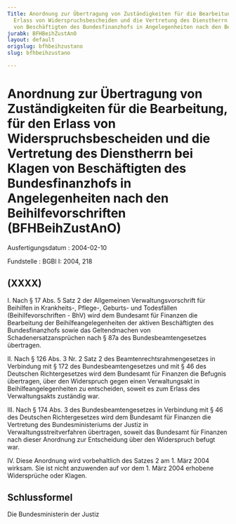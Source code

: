 ```yaml
---
Title: Anordnung zur Übertragung von Zuständigkeiten für die Bearbeitung, für den
  Erlass von Widerspruchsbescheiden und die Vertretung des Dienstherrn bei Klagen
  von Beschäftigten des Bundesfinanzhofs in Angelegenheiten nach den Beihilfevorschriften
jurabk: BFHBeihZustAnO
layout: default
origslug: bfhbeihzustano
slug: bfhbeihzustano

---
```


# Anordnung zur Übertragung von Zuständigkeiten für die Bearbeitung, für den Erlass von Widerspruchsbescheiden und die Vertretung des Dienstherrn bei Klagen von Beschäftigten des Bundesfinanzhofs in Angelegenheiten nach den Beihilfevorschriften (BFHBeihZustAnO)

Ausfertigungsdatum
:   2004-02-10

Fundstelle
:   BGBl I: 2004, 218



## (XXXX)


I.  Nach § 17 Abs. 5 Satz 2 der Allgemeinen Verwaltungsvorschrift für
    Beihilfen in Krankheits-, Pflege-, Geburts- und Todesfällen
    (Beihilfevorschriften - BhV) wird dem Bundesamt für Finanzen die
    Bearbeitung der Beihilfeangelegenheiten der aktiven Beschäftigten des
    Bundesfinanzhofs sowie das Geltendmachen von Schadenersatzansprüchen
    nach § 87a des Bundesbeamtengesetzes übertragen.


II. Nach § 126 Abs. 3 Nr. 2 Satz 2 des Beamtenrechtsrahmengesetzes in
    Verbindung mit § 172 des Bundesbeamtengesetzes und mit § 46 des
    Deutschen Richtergesetzes wird dem Bundesamt für Finanzen die Befugnis
    übertragen, über den Widerspruch gegen einen Verwaltungsakt in
    Beihilfeangelegenheiten zu entscheiden, soweit es zum Erlass des
    Verwaltungsakts zuständig war.


III. Nach § 174 Abs. 3 des Bundesbeamtengesetzes in Verbindung mit § 46 des
    Deutschen Richtergesetzes wird dem Bundesamt für Finanzen die
    Vertretung des Bundesministeriums der Justiz in
    Verwaltungsstreitverfahren übertragen, soweit das Bundesamt für
    Finanzen nach dieser Anordnung zur Entscheidung über den Widerspruch
    befugt war.


IV. Diese Anordnung wird vorbehaltlich des Satzes 2 am 1. März 2004
    wirksam. Sie ist nicht anzuwenden auf vor dem 1. März 2004 erhobene
    Widersprüche oder Klagen.





## Schlussformel

Die Bundesministerin der Justiz

